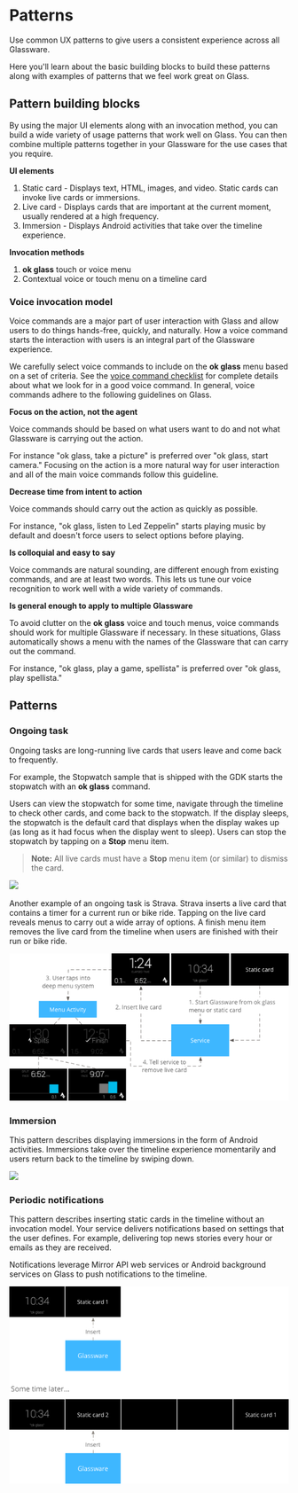 # Patterns

Use common UX patterns to give users a consistent experience across all Glassware.

Here you'll learn about the basic building blocks to build these patterns along with examples of patterns that we feel work great on Glass.

## Pattern building blocks

By using the major UI elements along with an invocation method, you can build a wide variety of usage patterns that work well on Glass. You can then combine multiple patterns together in your Glassware for the use cases that you require.

**UI elements**

1.  Static card - Displays text, HTML, images, and video. Static cards can invoke live cards or immersions.
2.  Live card - Displays cards that are important at the current moment, usually rendered at a high frequency.
3.  Immersion - Displays Android activities that take over the timeline experience.

**Invocation methods**

1.  **ok glass** touch or voice menu
2.  Contextual voice or touch menu on a timeline card

### Voice invocation model

Voice commands are a major part of user interaction with Glass and allow users to do things hands-free, quickly, and naturally. How a voice command starts the interaction with users is an integral part of the Glassware experience.

We carefully select voice commands to include on the **ok glass** menu based on a set of criteria. See the [voice command checklist](https://developers.google.com/glass/distribute/voice-checklist) for complete details about what we look for in a good voice command. In general, voice commands adhere to the following guidelines on Glass.

**Focus on the action, not the agent**

Voice commands should be based on what users want to do and not what Glassware is carrying out the action.

For instance "ok glass, take a picture" is preferred over "ok glass, start camera." Focusing on the action is a more natural way for user interaction and all of the main voice commands follow this guideline.

**Decrease time from intent to action**

Voice commands should carry out the action as quickly as possible.

For instance, "ok glass, listen to Led Zeppelin" starts playing music by default and doesn't force users to select options before playing.

**Is colloquial and easy to say**

Voice commands are natural sounding, are different enough from existing commands, and are at least two words. This lets us tune our voice recognition to work well with a wide variety of commands.

**Is general enough to apply to multiple Glassware**

To avoid clutter on the **ok glass** voice and touch menus, voice commands should work for multiple Glassware if necessary. In these situations, Glass automatically shows a menu with the names of the Glassware that can carry out the command.

For instance, "ok glass, play a game, spellista" is preferred over "ok glass, play spellista."

## Patterns

### Ongoing task

Ongoing tasks are long-running live cards that users leave and come back to frequently.

For example, the Stopwatch sample that is shipped with the GDK starts the stopwatch with an **ok glass** command.

Users can view the stopwatch for some time, navigate through the timeline to check other cards, and come back to the stopwatch. If the display sleeps, the stopwatch is the default card that displays when the display wakes up (as long as it had focus when the display went to sleep). Users can stop the stopwatch by tapping on a **Stop** menu item.

> **Note:** All live cards must have a **Stop** menu item (or similar) to dismiss the card.

![](passive-ongoing-pattern.png)

Another example of an ongoing task is Strava. Strava inserts a live card that contains a timer for a current run or bike ride. Tapping on the live card reveals menus to carry out a wide array of options. A finish menu item removes the live card from the timeline when users are finished with their run or bike ride.

![](./static/active-ongoing-pattern.png)

### Immersion

This pattern describes displaying immersions in the form of Android activities. Immersions take over the timeline experience momentarily and users return back to the timeline by swiping down.

![](immersion-pattern.png)

### Periodic notifications

This pattern describes inserting static cards in the timeline without an invocation model. Your service delivers notifications based on settings that the user defines. For example, delivering top news stories every hour or emails as they are received.

Notifications leverage Mirror API web services or Android background services on Glass to push notifications to the timeline.

![](./static/periodic-notifications-pattern.png)

